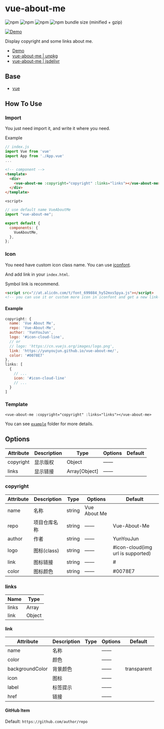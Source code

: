 # vue-about-me

![npm](https://img.shields.io/npm/v/vue-about-me.svg?style=for-the-badge)
![npm](https://img.shields.io/npm/dt/vue-about-me.svg?style=for-the-badge)
![npm](https://img.shields.io/npm/l/vue-about-me.svg?style=for-the-badge)
![npm bundle size (minified + gzip)](https://img.shields.io/bundlephobia/minzip/vue-about-me.svg?style=for-the-badge)

[![Demo](https://github.com/YunYouJun/vue-about-me/workflows/Demo/badge.svg)](https://yunyoujun.github.io/vue-about-me/)

Display copyright and some links about me.

- [Demo](https://yunyoujun.github.io/vue-about-me/)
- [vue-about-me | unpkg](https://unpkg.com/vue-about-me)
- [vue-about-me | jsdelivr](https://cdn.jsdelivr.net/npm/vue-about-me)

## Base

- [vue](https://cn.vuejs.org/)

## How To Use

### Import

You just need import it, and write it where you need.

Example

```js
// index.js
import Vue from 'vue'
import App from './App.vue'
...
```

```html
<!-- component -->
<template>
  <div>
    <vue-about-me :copyright="copyright" :links="links"></vue-about-me>
  </div>
</template>
```

`<script>`

```js
// use default name VueAboutMe
import "vue-about-me";

export default {
  components: {
    VueAboutMe,
  },
};
```

### Icon

You need have custom icon class name.
You can use [iconfont](https://iconfont.cn/).

And add link in your `index.html`.

Symbol link is recommend.

```html
<script src="//at.alicdn.com/t/font_699884_hy52mxs5pya.js"></script>
<!-- you can use it or custom more icon in iconfont and get a new link-->
```

#### Example

```js
copyright: {
  name: 'Vue About Me',
  repo: 'Vue-About-Me',
  author: 'YunYouJun',
  logo: '#icon-cloud-line',
  // or
  // logo: 'https://cn.vuejs.org/images/logo.png',
  link: 'https://yunyoujun.github.io/vue-about-me/',
  color: '#0078E7'
},
links: [
  {
    // ...
    icon: '#icon-cloud-line'
    // ...
  }
]
```

### Template

```vue
<vue-about-me :copyright="copyright" :links="links"></vue-about-me>
```

You can see [`example`](https://github.com/YunYouJun/vue-about-me/tree/master/example) folder for more details.

## Options

| Attribute | Description | Type          | Options | Default |
| --------- | ----------- | ------------- | ------- | ------- |
| copyright | 显示版权    | Object        | ——      |
| links     | 显示链接    | Array[Object] | ——      |

### copyright

| Attribute | Description  | Type   | Options      | Default                           |
| --------- | ------------ | ------ | ------------ | --------------------------------- |
| name      | 名称         | string | Vue About Me |
| repo      | 项目仓库名称 | string | ——           | Vue-About-Me                      |
| author    | 作者         | string | ——           | YunYouJun                         |
| logo      | 图标(class)  | string | ——           | #icon-cloud(img url is supported) |
| link      | 图标链接     | string | ——           | #                                 |
| color     | 图标颜色     | string | ——           | #0078E7                           |

### links

| Name  | Type   |
| ----- | ------ |
| links | Array  |
| link  | Object |

#### link

| Attribute       | Description | Type | Options | Default     |
| --------------- | ----------- | ---- | ------- | ----------- |
| name            | 名称        |      | ——      |
| color           | 颜色        |      | ——      |
| backgroundColor | 背景颜色    |      | ——      | transparent |
| icon            | 图标        |      | ——      |
| label           | 标签提示    |      | ——      |
| href            | 链接        |      | ——      |

#### GitHub Item

Default: `https://github.com/author/repo`
